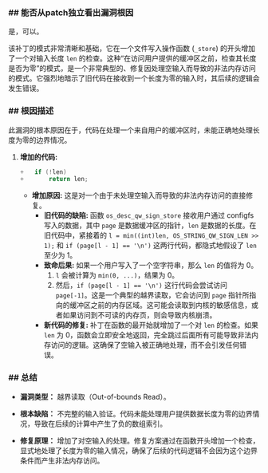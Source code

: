 ### **## 能否从patch独立看出漏洞根因**
是，可以。

该补丁的模式非常清晰和基础，它在一个文件写入操作函数 (`_store`) 的开头增加了一个对输入长度 `len` 的检查。这种“在访问用户提供的缓冲区之前，检查其长度是否为零”的模式，是一个非常典型的、修复因处理空输入而导致的非法内存访问的模式。它强烈地暗示了旧代码在接收到一个长度为零的输入时，其后续的逻辑会发生错误。

### **## 根因描述**

此漏洞的根本原因在于，代码在处理一个来自用户的缓冲区时，未能正确地处理长度为零的边界情况。

1.  **增加的代码:**
    ```c
    +	if (!len)
    +		return len;
    ```
    *   **增加原因:** 这是对一个由于未处理空输入而导致的非法内存访问的直接修复。
        *   **旧代码的缺陷:** 函数 `os_desc_qw_sign_store` 接收用户通过 configfs 写入的数据，其中 `page` 是数据缓冲区的指针，`len` 是数据的长度。在旧代码中，紧接着的 `l = min((int)len, OS_STRING_QW_SIGN_LEN >> 1);` 和 `if (page[l - 1] == '\n')` 这两行代码，都隐式地假设了 `len` 至少为 1。
        *   **致命后果:** 如果一个用户写入了一个空字符串，那么 `len` 的值将为 0。
            1.  `l` 会被计算为 `min(0, ...)`，结果为 0。
            2.  然后，`if (page[l - 1] == '\n')` 这行代码会尝试访问 `page[-1]`。这是一个典型的越界读取，它会访问到 `page` 指针所指向的缓冲区之前的内存区域。这可能会读取到内核的敏感信息，或者如果访问到不可读的内存页，则会导致内核崩溃。
        *   **新代码的修复:** 补丁在函数的最开始就增加了一个对 `len` 的检查。如果 `len` 为 0，函数会立即安全地返回，完全跳过后面所有可能导致非法内存访问的逻辑。这确保了空输入被正确地处理，而不会引发任何错误。

### **## 总结**

*   **漏洞类型：**
    越界读取（Out-of-bounds Read）。

*   **根本缺陷：**
    不完整的输入验证。代码未能处理用户提供数据长度为零的边界情况，导致在后续的计算中产生了负的数组索引。

*   **修复原理：**
    增加了对空输入的处理。修复方案通过在函数开头增加一个检查，显式地处理了长度为零的输入情况，确保了后续的代码逻辑不会因为这个边界条件而产生非法内存访问。